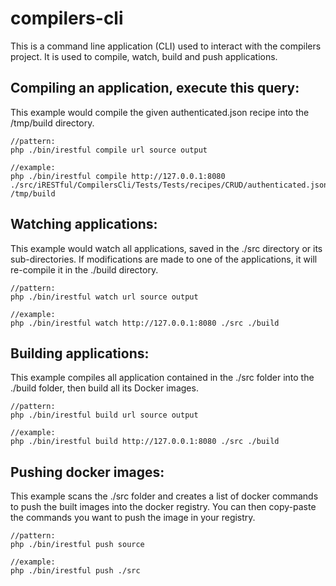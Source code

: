 # compilers-cli
This is a command line application (CLI) used to interact with the compilers project.  It is used to compile, watch, build and push applications. 

## Compiling an application, execute this query:
This example would compile the given authenticated.json recipe into the /tmp/build directory.
```
//pattern:
php ./bin/irestful compile url source output

//example:
php ./bin/irestful compile http://127.0.0.1:8080 ./src/iRESTful/CompilersCli/Tests/Tests/recipes/CRUD/authenticated.json /tmp/build
```


## Watching applications:
This example would watch all applications, saved in the ./src directory or its sub-directories.  If modifications are made to one of the applications, it will re-compile it in the ./build directory.
```
//pattern:
php ./bin/irestful watch url source output

//example:
php ./bin/irestful watch http://127.0.0.1:8080 ./src ./build
```


## Building applications:
This example compiles all application contained in the ./src folder into the ./build folder, then build all its Docker images.
```
//pattern:
php ./bin/irestful build url source output

//example:
php ./bin/irestful build http://127.0.0.1:8080 ./src ./build
```

## Pushing docker images:
This example scans the ./src folder and creates a list of docker commands to push the built images into the docker registry.  You can then copy-paste the commands you want to push the image in your registry.

```
//pattern:
php ./bin/irestful push source

//example:
php ./bin/irestful push ./src
```
